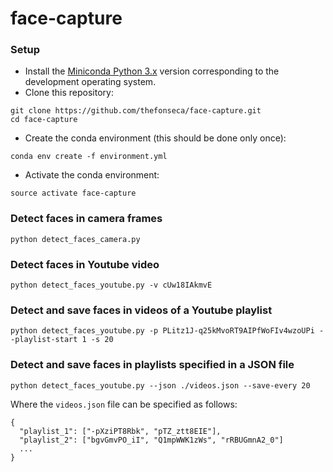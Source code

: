 # face-capture

### Setup

* Install the [Miniconda Python 3.x](https://conda.io/miniconda.html) version corresponding to the development 
operating system.
* Clone this repository:
```
git clone https://github.com/thefonseca/face-capture.git
cd face-capture
```

* Create the conda environment (this should be done only once):
```
conda env create -f environment.yml
```
* Activate the conda environment:
```
source activate face-capture
```

### Detect faces in camera frames
```
python detect_faces_camera.py
```

### Detect faces in Youtube video
```
python detect_faces_youtube.py -v cUw18IAkmvE
```

### Detect and save faces in videos of a Youtube playlist
```
python detect_faces_youtube.py -p PLitz1J-q25kMvoRT9AIPfWoFIv4wzoUPi --playlist-start 1 -s 20
```

### Detect and save faces in playlists specified in a JSON file
```
python detect_faces_youtube.py --json ./videos.json --save-every 20
```
Where the `videos.json` file can be specified as follows:
```
{
  "playlist_1": ["-pXziPT8Rbk", "pTZ_ztt8EIE"],
  "playlist_2": ["bgvGmvPO_iI", "Q1mpWWK1zWs", "rRBUGmnA2_0"]
  ...
}
```
